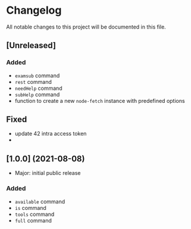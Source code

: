 # Changelog
All notable changes to this project will be documented in this file.
## [Unreleased]
### Added
* `examsub` command
* `rest` command
* `needHelp` command
* `subHelp` command
* function to create a new `node-fetch` instance with predefined options
## Fixed
* update 42 intra access token
*

## [1.0.0] (2021-08-08)
* Major: initial public release
### Added
* `available` command
* `is` command
* `tools` command
* `full` command